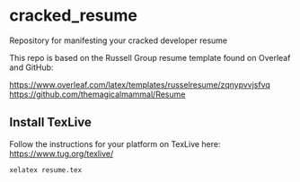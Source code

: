 # cracked_resume
Repository for manifesting your cracked developer resume

This repo is based on the Russell Group resume template found on Overleaf and GitHub:

https://www.overleaf.com/latex/templates/russelresume/zqnypvvjsfvq
https://github.com/themagicalmammal/Resume

## Install TexLive

Follow the instructions for your platform on TexLive here:
https://www.tug.org/texlive/

```bash
xelatex resume.tex
```
